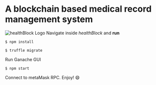 # A blockchain based medical record management system
![healthBlock Logo](https://github.com/sabm0hmayahai/healthBlock/blob/master/logo.png)
Navigate inside _healthBlock_ and **run**

```
$ npm install
```

```
$ truffle migrate
```

Run Ganache GUI

```
$ npm start
```

Connect to metaMask RPC. Enjoy! 😄
